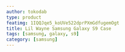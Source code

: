 ```yaml
---
author: tokodab
type: product
featimg: 1IQQJqe5_koUVe522dprPXmGdfugemOgt
title: Lil Wayne Samsung Galaxy S9 Case
tags: [samsung, galaxy, s9]
category: [samsung]
---
```

